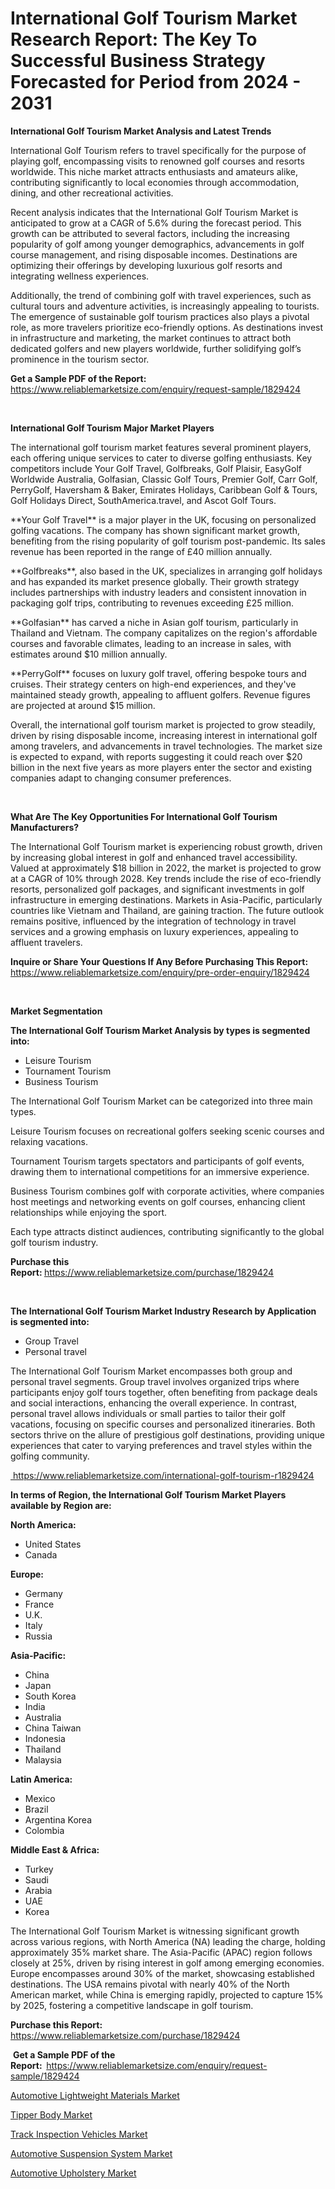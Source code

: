 <p><h1>International Golf Tourism Market Research Report: The Key To Successful Business Strategy Forecasted for Period from 2024 - 2031</h1></p><p><strong>International Golf Tourism Market Analysis and Latest Trends</strong></p>
<p><p>International Golf Tourism refers to travel specifically for the purpose of playing golf, encompassing visits to renowned golf courses and resorts worldwide. This niche market attracts enthusiasts and amateurs alike, contributing significantly to local economies through accommodation, dining, and other recreational activities. </p><p>Recent analysis indicates that the International Golf Tourism Market is anticipated to grow at a CAGR of 5.6% during the forecast period. This growth can be attributed to several factors, including the increasing popularity of golf among younger demographics, advancements in golf course management, and rising disposable incomes. Destinations are optimizing their offerings by developing luxurious golf resorts and integrating wellness experiences. </p><p>Additionally, the trend of combining golf with travel experiences, such as cultural tours and adventure activities, is increasingly appealing to tourists. The emergence of sustainable golf tourism practices also plays a pivotal role, as more travelers prioritize eco-friendly options. As destinations invest in infrastructure and marketing, the market continues to attract both dedicated golfers and new players worldwide, further solidifying golf’s prominence in the tourism sector.</p></p>
<p><strong>Get a Sample PDF of the Report:&nbsp;</strong> <a href="https://www.reliablemarketsize.com/enquiry/request-sample/1829424?utm_campaign=1741&utm_medium=2&utm_source=Github&utm_content=ia&utm_term=15102024&utm_id=international-golf-tourism">https://www.reliablemarketsize.com/enquiry/request-sample/1829424</a></p>
<p>&nbsp;</p>
<p><strong>International Golf Tourism Major Market Players</strong></p>
<p><p>The international golf tourism market features several prominent players, each offering unique services to cater to diverse golfing enthusiasts. Key competitors include Your Golf Travel, Golfbreaks, Golf Plaisir, EasyGolf Worldwide Australia, Golfasian, Classic Golf Tours, Premier Golf, Carr Golf, PerryGolf, Haversham & Baker, Emirates Holidays, Caribbean Golf & Tours, Golf Holidays Direct, SouthAmerica.travel, and Ascot Golf Tours.</p><p>**Your Golf Travel** is a major player in the UK, focusing on personalized golfing vacations. The company has shown significant market growth, benefiting from the rising popularity of golf tourism post-pandemic. Its sales revenue has been reported in the range of £40 million annually.</p><p>**Golfbreaks**, also based in the UK, specializes in arranging golf holidays and has expanded its market presence globally. Their growth strategy includes partnerships with industry leaders and consistent innovation in packaging golf trips, contributing to revenues exceeding £25 million.</p><p>**Golfasian** has carved a niche in Asian golf tourism, particularly in Thailand and Vietnam. The company capitalizes on the region's affordable courses and favorable climates, leading to an increase in sales, with estimates around $10 million annually.</p><p>**PerryGolf** focuses on luxury golf travel, offering bespoke tours and cruises. Their strategy centers on high-end experiences, and they've maintained steady growth, appealing to affluent golfers. Revenue figures are projected at around $15 million.</p><p>Overall, the international golf tourism market is projected to grow steadily, driven by rising disposable income, increasing interest in international golf among travelers, and advancements in travel technologies. The market size is expected to expand, with reports suggesting it could reach over $20 billion in the next five years as more players enter the sector and existing companies adapt to changing consumer preferences.</p></p>
<p>&nbsp;</p>
<p><strong>What Are The Key Opportunities For International Golf Tourism Manufacturers?</strong></p>
<p><p>The International Golf Tourism market is experiencing robust growth, driven by increasing global interest in golf and enhanced travel accessibility. Valued at approximately $18 billion in 2022, the market is projected to grow at a CAGR of 10% through 2028. Key trends include the rise of eco-friendly resorts, personalized golf packages, and significant investments in golf infrastructure in emerging destinations. Markets in Asia-Pacific, particularly countries like Vietnam and Thailand, are gaining traction. The future outlook remains positive, influenced by the integration of technology in travel services and a growing emphasis on luxury experiences, appealing to affluent travelers.</p></p>
<p><strong>Inquire or Share Your Questions If Any Before Purchasing This Report:</strong> <a href="https://www.reliablemarketsize.com/enquiry/pre-order-enquiry/1829424?utm_campaign=1741&utm_medium=2&utm_source=Github&utm_content=ia&utm_term=15102024&utm_id=international-golf-tourism">https://www.reliablemarketsize.com/enquiry/pre-order-enquiry/1829424</a></p>
<p>&nbsp;</p>
<p><strong>Market Segmentation</strong></p>
<p><strong>The International Golf Tourism Market Analysis by types is segmented into:</strong></p>
<p><ul><li>Leisure Tourism</li><li>Tournament Tourism</li><li>Business Tourism</li></ul></p>
<p><p>The International Golf Tourism Market can be categorized into three main types. </p><p>Leisure Tourism focuses on recreational golfers seeking scenic courses and relaxing vacations. </p><p>Tournament Tourism targets spectators and participants of golf events, drawing them to international competitions for an immersive experience.</p><p>Business Tourism combines golf with corporate activities, where companies host meetings and networking events on golf courses, enhancing client relationships while enjoying the sport. </p><p>Each type attracts distinct audiences, contributing significantly to the global golf tourism industry.</p></p>
<p><strong>Purchase this Report:&nbsp;</strong><a href="https://www.reliablemarketsize.com/purchase/1829424?utm_campaign=1741&utm_medium=2&utm_source=Github&utm_content=ia&utm_term=15102024&utm_id=international-golf-tourism">https://www.reliablemarketsize.com/purchase/1829424</a></p>
<p>&nbsp;</p>
<p><strong>The International Golf Tourism Market Industry Research by Application is segmented into:</strong></p>
<p><ul><li>Group Travel</li><li>Personal travel</li></ul></p>
<p><p>The International Golf Tourism Market encompasses both group and personal travel segments. Group travel involves organized trips where participants enjoy golf tours together, often benefiting from package deals and social interactions, enhancing the overall experience. In contrast, personal travel allows individuals or small parties to tailor their golf vacations, focusing on specific courses and personalized itineraries. Both sectors thrive on the allure of prestigious golf destinations, providing unique experiences that cater to varying preferences and travel styles within the golfing community.</p></p>
<p><a href="https://www.reliablemarketsize.com/international-golf-tourism-r1829424?utm_campaign=1741&utm_medium=2&utm_source=Github&utm_content=ia&utm_term=15102024&utm_id=international-golf-tourism">&nbsp;https://www.reliablemarketsize.com/international-golf-tourism-r1829424</a></p>
<p><strong>In terms of Region, the International Golf Tourism Market Players available by Region are:</strong></p>
<p>
    <p> <strong> North America: </strong>
        <ul>
            <li>United States</li>
            <li>Canada</li>
        </ul>
        </p> 
    <p> <strong> Europe: </strong>
        <ul>
            <li>Germany</li>
            <li>France</li>
            <li>U.K.</li>
            <li>Italy</li>
            <li>Russia</li>
        </ul>
        </p> 
    <p> <strong> Asia-Pacific: </strong>
        <ul>
            <li>China</li>
            <li>Japan</li>
            <li>South Korea</li>
            <li>India</li>
            <li>Australia</li>
            <li>China Taiwan</li>
            <li>Indonesia</li>
            <li>Thailand</li>
            <li>Malaysia</li>
        </ul>
        </p> 
    <p> <strong> Latin America: </strong>
        <ul>
            <li>Mexico</li>
            <li>Brazil</li>
            <li>Argentina Korea</li>
            <li>Colombia</li>
        </ul>
        </p> 
    <p> <strong> Middle East & Africa: </strong>
        <ul>
            <li>Turkey</li>
            <li>Saudi</li>
            <li>Arabia</li>
            <li>UAE</li>
            <li>Korea</li>
        </ul>
    </p>
    </p>
<p><p>The International Golf Tourism Market is witnessing significant growth across various regions, with North America (NA) leading the charge, holding approximately 35% market share. The Asia-Pacific (APAC) region follows closely at 25%, driven by rising interest in golf among emerging economies. Europe encompasses around 30% of the market, showcasing established destinations. The USA remains pivotal with nearly 40% of the North American market, while China is emerging rapidly, projected to capture 15% by 2025, fostering a competitive landscape in golf tourism.</p></p>
<p><strong>Purchase this Report: </strong><a href="https://www.reliablemarketsize.com/purchase/1829424?utm_campaign=1741&utm_medium=2&utm_source=Github&utm_content=ia&utm_term=15102024&utm_id=international-golf-tourism">https://www.reliablemarketsize.com/purchase/1829424</a></p>
<p>&nbsp;<strong>Get a Sample PDF of the Report:&nbsp;&nbsp;</strong><a href="https://www.reliablemarketsize.com/enquiry/request-sample/1829424?utm_campaign=1741&utm_medium=2&utm_source=Github&utm_content=ia&utm_term=15102024&utm_id=international-golf-tourism">https://www.reliablemarketsize.com/enquiry/request-sample/1829424</a></p>
<p><strong></strong></p>
<p><p><a href="https://www.linkedin.com/pulse/automotive-lightweight-materials-value-chain-analysis-from-raw-rmpjc?utm_campaign=1741&utm_medium=2&utm_source=Github&utm_content=ia&utm_term=15102024&utm_id=international-golf-tourism">Automotive Lightweight Materials Market</a></p><p><a href="https://www.linkedin.com/pulse/comprehensive-tipper-body-market-report-segmentation-type-application-djnjc?utm_campaign=1741&utm_medium=2&utm_source=Github&utm_content=ia&utm_term=15102024&utm_id=international-golf-tourism">Tipper Body Market</a></p><p><a href="https://www.linkedin.com/pulse/track-inspection-vehicles-industry-forecast-market-shifts-strategic-mxuec?utm_campaign=1741&utm_medium=2&utm_source=Github&utm_content=ia&utm_term=15102024&utm_id=international-golf-tourism">Track Inspection Vehicles Market</a></p><p><a href="https://www.linkedin.com/pulse/emerging-automotive-suspension-system-market-opportunities-zq2vc?utm_campaign=1741&utm_medium=2&utm_source=Github&utm_content=ia&utm_term=15102024&utm_id=international-golf-tourism">Automotive Suspension System Market</a></p><p><a href="https://www.linkedin.com/pulse/automotive-upholstery-market-size-share-analysis-growth-trends-lc50c?utm_campaign=1741&utm_medium=2&utm_source=Github&utm_content=ia&utm_term=15102024&utm_id=international-golf-tourism">Automotive Upholstery Market</a></p></p>
